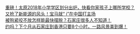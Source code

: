   
[重磅！太原2018年小学学区划分出炉，快看你家孩子上哪所学校？](http://www.dianyue.me/archives/654/b5uajdn17du1m987/)  
[又抢了新能源的风头！宝马就“ i”在中国打主场](http://www.dianyue.me/archives/798/c5nzgvpy91c1szbg/)  
[被狗紧咬不放怎样能最快摆脱？石家庄很多人不知道！](http://www.dianyue.me/archives/001/fl551ugselsiq132/)  
[约吗？下个月从石家庄到香港只要8个小时，一路风景美到爆！](http://www.dianyue.me/archives/970/rwg7ywz2ehhate3v/)